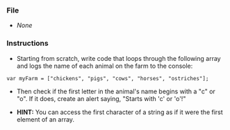 ### File

- _None_

### Instructions

- Starting from scratch, write code that loops through the following array and logs the name of each animal on the farm to the console:

```
var myFarm = ["chickens", "pigs", "cows", "horses", "ostriches"];
```

- Then check if the first letter in the animal's name begins with a "c" or "o". If it does, create an alert saying, "Starts with 'c' or 'o'!"

- **HINT:** You can access the first character of a string as if it were the first element of an array.

